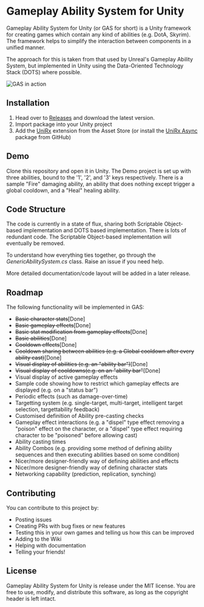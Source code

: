 # Gameplay Ability System for Unity
Gameplay Ability System for Unity (or GAS for short) is a Unity framework for creating games which contain any kind of abilities (e.g. DotA, Skyrim).  The framework helps to simplify the interaction between components in a unified manner.  

The approach for this is taken from that used by Unreal's Gameplay Ability System, but implemented in Unity using the Data-Oriented Technology Stack (DOTS) where possible.  

![GAS in action](https://i.imgur.com/0OTe4KG.gif)


## Installation
1. Head over to [Releases](https://github.com/sjai013/UnityGameplayAbilitySystem/releases) and download the latest version.
2. Import package into your Unity project
3. Add the [UniRx](https://assetstore.unity.com/packages/tools/integration/unirx-reactive-extensions-for-unity-17276) extension from the Asset Store (or install the [UniRx Async](https://github.com/Cysharp/UniTask) package from GitHub)

## Demo
Clone this repository and open it in Unity.  The Demo project is set up with three abilities, bound to the '1', '2', and '3' keys respectively.  There is a sample "Fire" damaging ability, an ability that does nothing except trigger a global cooldown, and a "Heal" healing ability.

## Code Structure
The code is currently in a state of flux, sharing both Scriptable Object-based implementation and DOTS based implementation.  There is lots of redundant code.  The Scriptable Object-based implementation will eventually be removed.

To understand how everything ties together, go through the *GenericAbilitySystem.cs* class.  Raise an issue if you need help.

More detailed documentation/code layout will be added in a later release.  

## Roadmap
The following functionality will be implemented in GAS:
* ~~Basic character stats~~[Done]
* ~~Basic gameplay effects~~[Done]
* ~~Basic stat modification from gameplay effects~~[Done]
* ~~Basic abilities~~[Done]
* ~~Cooldown effects~~[Done]
* ~~Cooldown sharing between abilities (e.g. a Global cooldown after every ability cast)~~[Done]
* ~~Visual display of abilities (e.g. an "ability bar")~~[Done]
* ~~Visual display of cooldowns(e.g. on an "ability bar"~~[Done]
* Visual display of active gameplay effects
* Sample code showing how to restrict which gameplay effects are displayed (e.g. on a "status bar")
* Periodic effects (such as damage-over-time)
* Targetting system (e.g. single-target, multi-target, intelligent target selection, targettability feedback)
* Customised definition of Ability pre-casting checks
* Gameplay effect interactions (e.g. a "dispel" type effect removing a "poison" effect on the character, or a "dispel" type effect requiring character to be "poisoned" before allowing cast)
* Ability casting times
* Ability Combos (e.g. providing some method of defining ability sequences and then executing abilities based on some condition)
* Nicer/more designer-friendly way of defining abilities and effects
* Nicer/more designer-friendly way of defining character stats
* Networking capability (prediction, replication, synching)


## Contributing
You can contribute to this project by:
* Posting issues
* Creating PRs with bug fixes or new features
* Testing this in your own games and telling us how this can be improved
* Adding to the Wiki
* Helping with documentation
* Telling your friends!

## License
Gameplay Ability System for Unity is release under the MIT license.  You are free to use, modify, and distribute this software, as long as the copyright header is left intact.
